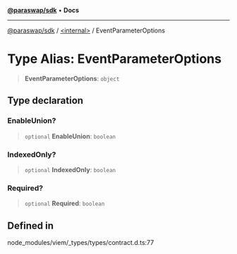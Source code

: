 [**@paraswap/sdk**](../../README.md) • **Docs**

***

[@paraswap/sdk](../../globals.md) / [\<internal\>](../README.md) / EventParameterOptions

# Type Alias: EventParameterOptions

> **EventParameterOptions**: `object`

## Type declaration

### EnableUnion?

> `optional` **EnableUnion**: `boolean`

### IndexedOnly?

> `optional` **IndexedOnly**: `boolean`

### Required?

> `optional` **Required**: `boolean`

## Defined in

node\_modules/viem/\_types/types/contract.d.ts:77
